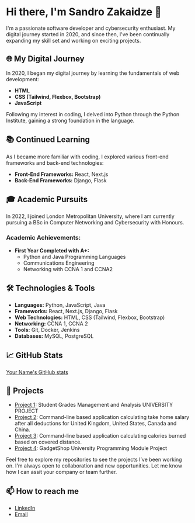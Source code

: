 # Hi there, I'm Sandro Zakaidze 👋

I'm a passionate software developer and cybersecurity enthusiast. My digital journey started in 2020, and since then, I've been continually expanding my skill set and working on exciting projects.

## 🌐 My Digital Journey

In 2020, I began my digital journey by learning the fundamentals of web development:
- **HTML**
- **CSS (Tailwind, Flexbox, Bootstrap)**
- **JavaScript**

Following my interest in coding, I delved into Python through the Python Institute, gaining a strong foundation in the language.

## 📚 Continued Learning

As I became more familiar with coding, I explored various front-end frameworks and back-end technologies:
- **Front-End Frameworks:** React, Next.js
- **Back-End Frameworks:** Django, Flask

## 🎓 Academic Pursuits

In 2022, I joined London Metropolitan University, where I am currently pursuing a BSc in Computer Networking and Cybersecurity with Honours. 

### Academic Achievements:
- **First Year Completed with A+:**
  - Python and Java Programming Languages
  - Communications Engineering
  - Networking with CCNA 1 and CCNA2

## 🛠️ Technologies & Tools

- **Languages:** Python, JavaScript, Java
- **Frameworks:** React, Next.js, Django, Flask
- **Web Technologies:** HTML, CSS (Tailwind, Flexbox, Bootstrap)
- **Networking:** CCNA 1, CCNA 2
- **Tools:** Git, Docker, Jenkins
- **Databases:** MySQL, PostgreSQL

## 📈 GitHub Stats

[Your Name's GitHub stats](https://github-readme-stats.vercel.app/api?username=yourusername&show_icons=true&theme=radical)


## 🔧 Projects

- [Project 1](https://github.com/Rememberwhy/python-uni-project): Student Grades Management and Analysis UNIVERSITY PROJECT
- [Project 2](https://github.com/Rememberwhy/take-home-salary-calculator): Command-line based application calculating take home salary after all deductions for United Kingdom, United States, Canada and China.
- [Project 3](https://github.com/Rememberwhy/distance-and-calories-tracker): Command-line based application calculating calories burned based on covered distance.
- [Project 4](https://github.com/Rememberwhy/programming-university-project): GadgetShop University Programming Module Project 

Feel free to explore my repositories to see the projects I’ve been working on. I'm always open to collaboration and new opportunities. Let me know how I can assit your company or team further. 

## 📫 How to reach me


- [LinkedIn](https://uk.linkedin.com/in/sandro-zakaidze-bb425a1a1)
- [Email](mailto:Sandrowest501@outlook.com)
